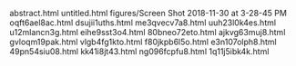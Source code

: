 abstract.html
untitled.html
figures/Screen Shot 2018-11-30 at 3-28-45 PM
oqft6ael8ac.html
dsujii1uths.html
me3qvecv7a8.html
uuh23l0k4es.html
u12mlancn3g.html
eihe9sst3o4.html
80bneo72eto.html
ajkvg63muj8.html
gvloqm19pak.html
vlgb4fg1kto.html
f80jkpb6l5o.html
e3n107olph8.html
49pn54siu08.html
kk41i8jt43.html
ng096fcpfu8.html
1q11j5ibk4k.html